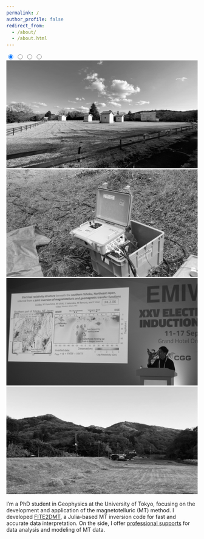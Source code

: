 ```yaml
---
permalink: /
author_profile: false
redirect_from: 
  - /about/
  - /about.html
---
```


<!-- Image Slider -->
<div class="image-slider">
  <input type="radio" id="slide1" name="slider" checked>
  <input type="radio" id="slide2" name="slider">
  <input type="radio" id="slide3" name="slider">
  <input type="radio" id="slide4" name="slider">
  
  <div class="slider-container">
    <div class="slide">
      <img src="/images/imageslider/slider-1.jpg" alt="Image 1">
    </div>
    <div class="slide">
      <img src="/images/imageslider/slider-2.jpg" alt="Image 2">
    </div>
    <div class="slide">
      <img src="/images/imageslider/slider-3.jpg" alt="Image 3">
    </div>
    <div class="slide">
      <img src="/images/imageslider/slider-4.jpg" alt="Image 4">
    </div>
  </div>

  <div class="slider-dots">
    <label for="slide1" class="dot"></label>
    <label for="slide2" class="dot"></label>
    <label for="slide3" class="dot"></label>
    <label for="slide4" class="dot"></label>
  </div>
</div>

<script>
let currentIndex = 0;
const slides = document.querySelectorAll('input[name="slider"]');
const totalSlides = slides.length;

let startX = 0;
let endX = 0;
let isTouching = false;

function goToSlide(index) {
  slides[currentIndex].checked = false;
  currentIndex = (index + totalSlides) % totalSlides;
  slides[currentIndex].checked = true;
}

// Automatic sliding
let slideInterval = setInterval(() => {
  goToSlide(currentIndex + 1);
}, 5000);

// Touch event handlers
const sliderContainer = document.querySelector('.slider-container');

sliderContainer.addEventListener('touchstart', (e) => {
  isTouching = true;
  startX = e.touches[0].clientX;
  clearInterval(slideInterval); // Pause auto-sliding when touched
});

sliderContainer.addEventListener('touchmove', (e) => {
  if (!isTouching) return;
  endX = e.touches[0].clientX;
});

sliderContainer.addEventListener('touchend', () => {
  if (!isTouching) return;
  const threshold = 50; // Minimum swipe distance in pixels
  if (startX - endX > threshold) {
    goToSlide(currentIndex + 1); // Swipe left, go to next slide
  } else if (endX - startX > threshold) {
    goToSlide(currentIndex - 1); // Swipe right, go to previous slide
  }
  isTouching = false;
  slideInterval = setInterval(() => {
    goToSlide(currentIndex + 1);
  }, 5000); // Restart auto-sliding
});
</script>

I’m a PhD student in Geophysics at the University of Tokyo, focusing on the development and application of the magnetotelluric (MT) method. I developed [FITE2DMT](https://dienodiba.com/FITE2DMT/), a Julia-based MT inversion code for fast and accurate data interpretation. On the side, I offer [professional supports](https://dienodiba.com/MTSolutions/) for data analysis and modeling of MT data.
 
